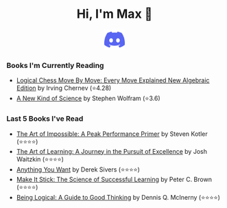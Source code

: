 <h1 align="center">Hi, I'm Max 👋</h1>

<p align="center">
  <a href="https://discordapp.com/channels/@me/USERID/694118037036466187">
    <img alt="Discord" title="Discord" height="48" width="48" src="assets/discordIcon.svg">
  </a>
</p>

### Books I'm Currently Reading

<!-- GOODREADS-LIST:START -->
- [Logical Chess Move By Move: Every Move Explained New Algebraic Edition](https://www.goodreads.com/review/show/4794855974?utm_medium=api&utm_source=rss) by Irving Chernev (⭐️4.28)
- [A New Kind of Science](https://www.goodreads.com/review/show/4668876684?utm_medium=api&utm_source=rss) by Stephen Wolfram (⭐️3.6)
<!-- GOODREADS-LIST:END -->
### Last 5 Books I've Read

<!-- GOODREADS-READ-LIST:START -->
- [The Art of Impossible: A Peak Performance Primer](https://www.goodreads.com/review/show/4771679903?utm_medium=api&utm_source=rss) by Steven Kotler (⭐⭐⭐⭐)
- [The Art of Learning: A Journey in the Pursuit of Excellence](https://www.goodreads.com/review/show/4764921055?utm_medium=api&utm_source=rss) by Josh Waitzkin (⭐⭐⭐⭐)
- [Anything You Want](https://www.goodreads.com/review/show/4764904461?utm_medium=api&utm_source=rss) by Derek Sivers (⭐⭐⭐⭐)
- [Make It Stick: The Science of Successful Learning](https://www.goodreads.com/review/show/4593765139?utm_medium=api&utm_source=rss) by Peter C. Brown (⭐⭐⭐⭐)
- [Being Logical: A Guide to Good Thinking](https://www.goodreads.com/review/show/4573558700?utm_medium=api&utm_source=rss) by Dennis Q. McInerny (⭐⭐⭐⭐)
<!-- GOODREADS-READ-LIST:END -->
